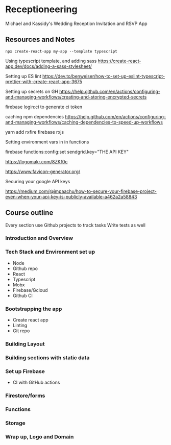 # Receptioneering

Michael and Kassidy's Wedding Reception Invitation and RSVP App

## Resources and Notes
`npx create-react-app my-app --template typescript`

Using typescript template, and adding sass
<https://create-react-app.dev/docs/adding-a-sass-stylesheet/>

Setting up ES lint <https://dev.to/benweiser/how-to-set-up-eslint-typescript-prettier-with-create-react-app-3675>

Setting up secrets on GH <https://help.github.com/en/actions/configuring-and-managing-workflows/creating-and-storing-encrypted-secrets>

firebase login:ci to generate ci token

caching npm dependencies <https://help.github.com/en/actions/configuring-and-managing-workflows/caching-dependencies-to-speed-up-workflows>

yarn add rxfire firebase rxjs

Setting environment vars in in functions

firebase functions:config:set sendgrid.key="THE API KEY"

<https://logomakr.com/8ZKf0c>

<https://www.favicon-generator.org/>

Securing your google API keys

<https://medium.com/@impaachu/how-to-secure-your-firebase-project-even-when-your-api-key-is-publicly-available-a462a2a58843>

## Course outline

Every section use Github projects to track tasks
Write tests as well

### Introduction and Overview

### Tech Stack and Environment set up

* Node
* Github repo
* React
* Typescript
* Mobx
* Firebase/Gcloud
* Github CI

### Bootstrapping the app

* Create react app
* Linting
* Git repo

### Building Layout

### Building sections with static data

### Set up Firebase

* CI with GitHub actions

### Firestore/forms

### Functions

### Storage

### Wrap up, Logo and Domain
